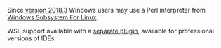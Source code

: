 Since [version 2018.3](https://github.com/Camelcade/Perl5-IDEA/releases/tag/2018.3) Windows users may use a Perl interpreter from 
[Windows Subsystem For Linux](https://en.wikipedia.org/wiki/Windows_Subsystem_for_Linux).

WSL support available with a [separate plugin](https://plugins.jetbrains.com/plugin/11329), available for professional versions of IDEs.
